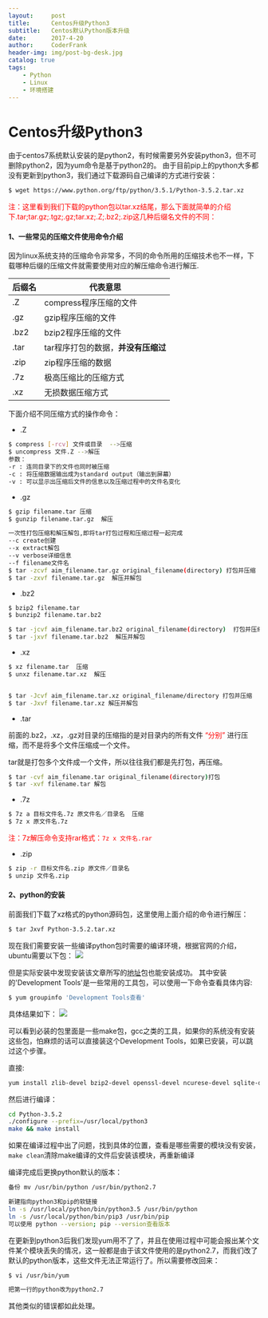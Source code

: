 ```yaml
---
layout:     post
title:      Centos升级Python3
subtitle:   Centos默认Python版本升级
date:       2017-4-20
author:     CoderFrank	
header-img: img/post-bg-desk.jpg
catalog: true
tags:
    - Python
    - Linux
    - 环境搭建
---
```



# Centos升级Python3

由于centos7系统默认安装的是python2，有时候需要另外安装python3，但不可删除python2，因为yum命令是基于python2的。
由于目前pip上的python大多都没有更新到python3，我们通过下载源码自己编译的方式进行安装：

```bash
$ wget https://www.python.org/ftp/python/3.5.1/Python-3.5.2.tar.xz
```
<font color=red>注：这里看到我们下载的python包以tar.xz结尾，那么下面就简单的介绍下.tar;tar.gz;.tgz;.gz;tar.xz;.Z;.bz2;.zip这几种后缀名文件的不同：</font>

#### 1、一些常见的压缩文件使用命令介绍

因为linux系统支持的压缩命令非常多，不同的命令所用的压缩技术也不一样，下载哪种后缀的压缩文件就需要使用对应的解压缩命令进行解压.


后缀名 | 代表意思
----  | ------
.Z    |compress程序压缩的文件 
.gz   |gzip程序压缩的文件 
.bz2  |bzip2程序压缩的文件
.tar  |tar程序打包的数据，**并没有压缩过**
.zip | zip程序压缩的数据
.7z | 极高压缩比的压缩方式
.xz | 无损数据压缩方式 


下面介绍不同压缩方式的操作命令：

- .Z

```bash
$ compress [-rcv] 文件或目录  -->压缩
$ uncompress 文件.Z -->解压
参数：
-r : 连同目录下的文件也同时被压缩
-c : 将压缩数据输出成为standard output（输出到屏幕）
-v : 可以显示出压缩后文件的信息以及压缩过程中的文件名变化
```

- .gz

```bash
$ gzip filename.tar 压缩
$ gunzip filename.tar.gz  解压

一次性打包压缩和解压解包,即将tar打包过程和压缩过程一起完成
--c create创建
--x extract解包
--v verbose详细信息
--f filename文件名
$ tar -zcvf aim_filename.tar.gz original_filename(directory) 打包并压缩
$ tar -zxvf filename.tar.gz  解压并解包
```


- .bz2

```bash
$ bzip2 filename.tar
$ bunzip2 filename.tar.bz2

$ tar -jcvf aim_filename.tar.bz2 original_filename(directory)  打包并压缩
$ tar -jxvf filename.tar.bz2  解压并解包
``` 

- .xz

```bash
$ xz filename.tar  压缩
$ unxz filename.tar.xz  解压


$ tar -Jcvf aim_filename.tar.xz original_filename/directory 打包并压缩
$ tar -Jxvf filename.tar.xz 解压并解包
```


- .tar

前面的.bz2，.xz，.gz对目录的压缩指的是对目录内的所有文件
<font color=red>“分别”</font>
进行压缩，而不是将多个文件压缩成一个文件。

tar就是打包多个文件成一个文件，所以往往我们都是先打包，再压缩。

```bash
$ tar -cvf aim_filename.tar original_filename(directory)打包
$ tar -xvf filename.tar 解包
```

- .7z

```bash
$ 7z a 目标文件名.7z 原文件名／目录名  压缩
$ 7z x 原文件名.7z
```
<font color=red>注：7z解压命令支持rar格式：```7z x 文件名.rar```</font>


- .zip

```bash
$ zip -r 目标文件名.zip 原文件／目录名
$ unzip 文件名.zip
```


#### 2、python的安装

前面我们下载了xz格式的python源码包，这里使用上面介绍的命令进行解压：

```bash
$ tar Jxvf Python-3.5.2.tar.xz
```

现在我们需要安装一些编译python包时需要的编译环境，根据官网的介绍，ubuntu需要以下包：
![](http://ofmzs1ffp.bkt.clouddn.com/ADF9F6B6-3803-4287-8366-E5781198D22D.png)

但是实际安装中发现安装该文章所写的[地址](http://www.jianshu.com/p/8bd6e0695d7f)包也能安装成功。
其中安装的'Development Tools'是一些常用的工具包，可以使用一下命令查看具体内容:

```bash
$ yum groupinfo 'Development Tools查看'
```
具体结果如下：
![](http://ofmzs1ffp.bkt.clouddn.com/F1E6CDB0-DD47-42CE-8E0D-8849C52D3BB3.png)

可以看到必装的包里面是一些make包，gcc之类的工具，如果你的系统没有安装这些包，怕麻烦的话可以直接装这个Development Tools，如果已安装，可以跳过这个步骤。

直接:

```bash
yum install zlib-devel bzip2-devel openssl-devel ncurese-devel sqlite-devel
```

然后进行编译：

```bash
cd Python-3.5.2
./configure --prefix=/usr/local/python3
make && make install
```
如果在编译过程中出了问题，找到具体的位置，查看是哪些需要的模块没有安装，```make clean```清除make编译的文件后安装该模块，再重新编译

编译完成后更换python默认的版本：

```bash
备份 mv /usr/bin/python /usr/bin/python2.7

新建指向python3和pip的软链接 
ln -s /usr/local/python/bin/python3.5 /usr/bin/python
ln -s /usr/local/python/bin/pip3 /usr/bin/pip
可以使用 python --version; pip --version查看版本
```

在更新到python3后我们发现yum用不了了，并且在使用过程中可能会报出某个文件某个模块丢失的情况，这一般都是由于该文件使用的是python2.7，而我们改了默认的python版本，这些文件无法正常运行了。所以需要修改回来：

```bash
$ vi /usr/bin/yum

把第一行的python改为python2.7
```
其他类似的错误都如此处理。




